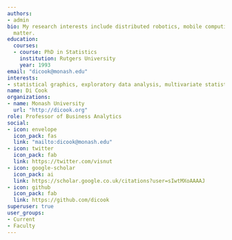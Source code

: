 ```yaml
---
authors:
- admin
bio: My research interests include distributed robotics, mobile computing and programmable
  matter.
education:
  courses:
  - course: PhD in Statistics
    institution: Rutgers University
    year: 1993
email: "dicook@monash.edu"
interests:
- statistical graphics, exploratory data analysis, multivariate statistics, data mining
name: Di Cook
organizations:
- name: Monash University
  url: "http://dicook.org"
role: Professor of Business Analytics
social:
- icon: envelope
  icon_pack: fas
  link: "mailto:dicook@monash.edu"
- icon: twitter
  icon_pack: fab
  link: https://twitter.com/visnut
- icon: google-scholar
  icon_pack: ai
  link: https://scholar.google.co.uk/citations?user=sIwtMXoAAAAJ
- icon: github
  icon_pack: fab
  link: https://github.com/dicook
superuser: true
user_groups:
- Current
- Faculty
---
```

